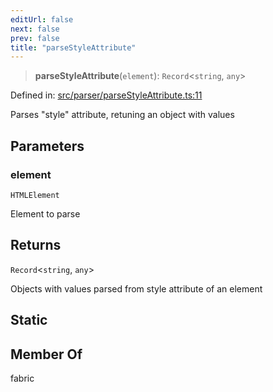 ```yaml
---
editUrl: false
next: false
prev: false
title: "parseStyleAttribute"
---
```


> **parseStyleAttribute**(`element`): `Record`\<`string`, `any`\>

Defined in: [src/parser/parseStyleAttribute.ts:11](https://github.com/fabricjs/fabric.js/blob/e114448a1bce9b68a3e1bba337bc0c83a35c1aa5/src/parser/parseStyleAttribute.ts#L11)

Parses "style" attribute, retuning an object with values

## Parameters

### element

`HTMLElement`

Element to parse

## Returns

`Record`\<`string`, `any`\>

Objects with values parsed from style attribute of an element

## Static

## Member Of

fabric
